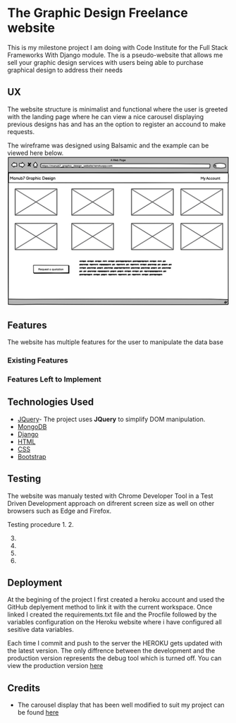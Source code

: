 # The Graphic Design Freelance website

  This is my milestone project I am doing with  Code Institute for the Full Stack Frameworks With Django module. The is a pseudo-website that allows me sell your graphic design services with users being able to purchase graphical design to address their needs 

## UX
 
The website structure is minimalist and functional where the user is greeted with the landing page where he can view a nice carousel displaying previous designs has and has an the option to register an accound to make requests.


The wireframe was designed using Balsamic and the example can be viewed here below.
 ![Window wireframe](media/balsamiq_landing_page.jpeg)

## Features

The website has multiple features for the user to manipulate the data base
 
### Existing Features


### Features Left to Implement


## Technologies Used

- [JQuery](https://jquery.com)- The project uses **JQuery** to simplify DOM manipulation.
- [MongoDB](https://www.mongodb.com/cloud/atlas)
- [Django](https://www.djangoproject.com/)
- [HTML](https://www.w3schools.com/html/html_intro.asp)
- [CSS](https://www.w3.org/Style/CSS/Overview.en.html)
- [Bootstrap](https://getbootstrap.com/)


## Testing

The website was manualy tested with Chrome Developer Tool in a Test Driven Development approach on difrerent screen size as well on other browsers such as Edge and Firefox.

Testing procedure 
1. 
2. 

3. 
4. 
5. 
3. 



## Deployment

At the begining of the project I first created a heroku account  and used the GitHub deplyement method to link it with the current workspace. Once linked I created the requirements.txt file and the Procfile
followed by the variables configuration on the Heroku website where i have configured all sesitive data variables. 

Each time I commit and push  to the server the HEROKU gets updated with the latest version. The only diffrence between the development and the production version 
represents the debug tool which is turned off.  You can view the production version [here](https://cookbook-milestoneproject.herokuapp.com/)


## Credits

- The carousel display that has been well modified to suit my project can be found [here](https://stackoverflow.com/questions/20007610/bootstrap-carousel-multiple-frames-at-once)
